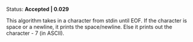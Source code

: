 Status: **Accepted | 0.029**

This algorithm takes in a character from stdin until EOF. If the character is space  or a newline, it prints the space/newline. Else it prints out the character - 7 (in ASCII).
